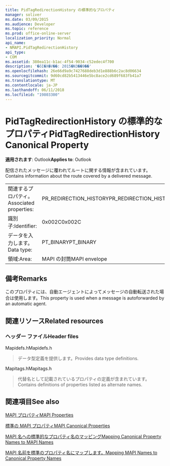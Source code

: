 ```yaml
---
title: PidTagRedirectionHistory の標準的なプロパティ
manager: soliver
ms.date: 03/09/2015
ms.audience: Developer
ms.topic: reference
ms.prod: office-online-server
localization_priority: Normal
api_name:
- NMAPI.PidTagRedirectionHistory
api_type:
- COM
ms.assetid: 380ea11c-b1ac-4f54-9034-c52edec4f700
description: '�ŏI�X�V��: 2015�N3��9��'
ms.openlocfilehash: 26e66d9a9c7427688deb3d1e888b6c2ac8d06634
ms.sourcegitcommit: 9d60cd82b5413446e5bc8ace2cd689f683fb41a7
ms.translationtype: MT
ms.contentlocale: ja-JP
ms.lasthandoff: 06/11/2018
ms.locfileid: "19803300"
---
```

# <a name="pidtagredirectionhistory-canonical-property"></a><span data-ttu-id="38d41-103">PidTagRedirectionHistory の標準的なプロパティ</span><span class="sxs-lookup"><span data-stu-id="38d41-103">PidTagRedirectionHistory Canonical Property</span></span>

  
  
<span data-ttu-id="38d41-104">**適用されます**: Outlook</span><span class="sxs-lookup"><span data-stu-id="38d41-104">**Applies to**: Outlook</span></span> 
  
<span data-ttu-id="38d41-105">配信されたメッセージに覆われてルートに関する情報が含まれています。</span><span class="sxs-lookup"><span data-stu-id="38d41-105">Contains information about the route covered by a delivered message.</span></span>
  
|||
|:-----|:-----|
|<span data-ttu-id="38d41-106">関連するプロパティ。</span><span class="sxs-lookup"><span data-stu-id="38d41-106">Associated properties:</span></span>  <br/> |<span data-ttu-id="38d41-107">PR_REDIRECTION_HISTORY</span><span class="sxs-lookup"><span data-stu-id="38d41-107">PR_REDIRECTION_HISTORY</span></span>  <br/> |
|<span data-ttu-id="38d41-108">識別子:</span><span class="sxs-lookup"><span data-stu-id="38d41-108">Identifier:</span></span>  <br/> |<span data-ttu-id="38d41-109">0x002C</span><span class="sxs-lookup"><span data-stu-id="38d41-109">0x002C</span></span>  <br/> |
|<span data-ttu-id="38d41-110">データを入力します。</span><span class="sxs-lookup"><span data-stu-id="38d41-110">Data type:</span></span>  <br/> |<span data-ttu-id="38d41-111">PT_BINARY</span><span class="sxs-lookup"><span data-stu-id="38d41-111">PT_BINARY</span></span>  <br/> |
|<span data-ttu-id="38d41-112">領域:</span><span class="sxs-lookup"><span data-stu-id="38d41-112">Area:</span></span>  <br/> |<span data-ttu-id="38d41-113">MAPI の封筒</span><span class="sxs-lookup"><span data-stu-id="38d41-113">MAPI envelope</span></span>  <br/> |
   
## <a name="remarks"></a><span data-ttu-id="38d41-114">備考</span><span class="sxs-lookup"><span data-stu-id="38d41-114">Remarks</span></span>

<span data-ttu-id="38d41-115">このプロパティには、自動エージェントによってメッセージの自動転送された場合は使用します。</span><span class="sxs-lookup"><span data-stu-id="38d41-115">This property is used when a message is autoforwarded by an automatic agent.</span></span>
  
## <a name="related-resources"></a><span data-ttu-id="38d41-116">関連リソース</span><span class="sxs-lookup"><span data-stu-id="38d41-116">Related resources</span></span>

### <a name="header-files"></a><span data-ttu-id="38d41-117">ヘッダー ファイル</span><span class="sxs-lookup"><span data-stu-id="38d41-117">Header files</span></span>

<span data-ttu-id="38d41-118">Mapidefs.h</span><span class="sxs-lookup"><span data-stu-id="38d41-118">Mapidefs.h</span></span>
  
> <span data-ttu-id="38d41-119">データ型定義を提供します。</span><span class="sxs-lookup"><span data-stu-id="38d41-119">Provides data type definitions.</span></span>
    
<span data-ttu-id="38d41-120">Mapitags.h</span><span class="sxs-lookup"><span data-stu-id="38d41-120">Mapitags.h</span></span>
  
> <span data-ttu-id="38d41-121">代替名として記載されているプロパティの定義が含まれています。</span><span class="sxs-lookup"><span data-stu-id="38d41-121">Contains definitions of properties listed as alternate names.</span></span>
    
## <a name="see-also"></a><span data-ttu-id="38d41-122">関連項目</span><span class="sxs-lookup"><span data-stu-id="38d41-122">See also</span></span>



[<span data-ttu-id="38d41-123">MAPI プロパティ</span><span class="sxs-lookup"><span data-stu-id="38d41-123">MAPI Properties</span></span>](mapi-properties.md)
  
[<span data-ttu-id="38d41-124">標準の MAPI プロパティ</span><span class="sxs-lookup"><span data-stu-id="38d41-124">MAPI Canonical Properties</span></span>](mapi-canonical-properties.md)
  
[<span data-ttu-id="38d41-125">MAPI 名への標準的なプロパティ名のマッピング</span><span class="sxs-lookup"><span data-stu-id="38d41-125">Mapping Canonical Property Names to MAPI Names</span></span>](mapping-canonical-property-names-to-mapi-names.md)
  
[<span data-ttu-id="38d41-126">MAPI 名前を標準のプロパティ名にマップします。</span><span class="sxs-lookup"><span data-stu-id="38d41-126">Mapping MAPI Names to Canonical Property Names</span></span>](mapping-mapi-names-to-canonical-property-names.md)

